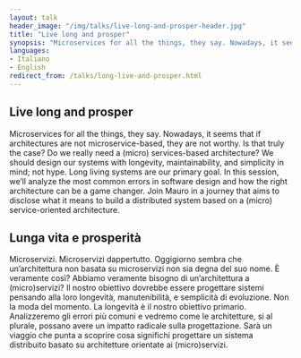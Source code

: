 ```yaml
---
layout: talk
header_image: "/img/talks/live-long-and-prosper-header.jpg"
title: "Live long and prosper"
synopsis: "Microservices for all the things, they say. Nowadays, it seems that if architectures are not microservice-based, they are not worthy. Is that truly the case? Do we really need a (micro) services-based architecture? We should design our systems with longevity, maintainability, and simplicity in mind; not hype. Long living systems are our primary goal. In this session, we’ll analyze the most common errors in software design and how the right architecture can be a game changer. Join Mauro in a journey that aims to disclose what it means to build a distributed system based on a (micro) service-oriented architecture."
languages:
- Italiano
- English
redirect_from: /talks/long-live-and-prosper.html
---
```


## Live long and prosper

Microservices for all the things, they say. Nowadays, it seems that if architectures are not microservice-based, they are not worthy. Is that truly the case? Do we really need a (micro) services-based architecture? We should design our systems with longevity, maintainability, and simplicity in mind; not hype. Long living systems are our primary goal. In this session, we’ll analyze the most common errors in software design and how the right architecture can be a game changer. Join Mauro in a journey that aims to disclose what it means to build a distributed system based on a (micro) service-oriented architecture.

## Lunga vita e prosperità

Microservizi. Microservizi dappertutto. Oggigiorno sembra che un’architettura non basata su microservizi non sia degna del suo nome. È veramente così? Abbiamo veramente bisogno di un’architettura a (micro)servizi? Il nostro obiettivo dovrebbe essere progettare sistemi pensando alla loro longevità, manutenibilità, e semplicità di evoluzione. Non la moda del momento. La longevità è il nostro obiettivo primario. Analizzeremo gli errori più comuni e vedremo come le architetture, si al plurale, possano avere un impatto radicale sulla progettazione. Sarà un viaggio che punta a scoprire cosa significhi progettare un sistema distribuito basato su architetture orientate ai (micro)servizi.
